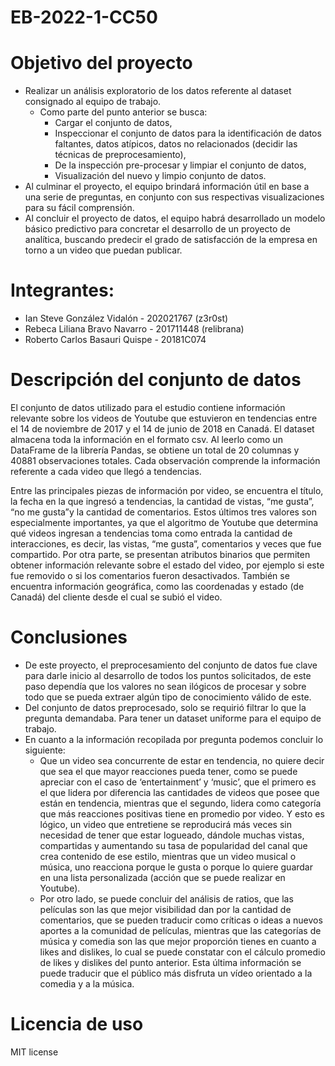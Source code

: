 # EB-2022-1-CC50
# Objetivo del proyecto
+ Realizar un análisis exploratorio de los datos referente al dataset consignado al equipo de trabajo.
   + Como parte del punto anterior se busca:
      + Cargar el conjunto de datos,
      + Inspeccionar el conjunto de datos para la identificación de datos faltantes, datos atípicos, datos no relacionados (decidir las técnicas de preprocesamiento),
      + De la inspección pre-procesar y limpiar el conjunto de datos,
      + Visualización del nuevo y limpio conjunto de datos.
+ Al culminar el proyecto, el equipo brindará información útil en base a una serie de preguntas, en conjunto con sus respectivas visualizaciones para su fácil comprensión.
+ Al concluir el proyecto de datos, el equipo habrá desarrollado un modelo básico predictivo para concretar el desarrollo de un proyecto de analítica, buscando predecir el grado de satisfacción de la empresa en torno a un video que puedan publicar.


# Integrantes: 
+ Ian Steve González Vidalón - 202021767 (z3r0st)
+ Rebeca Liliana Bravo Navarro - 201711448 (relibrana)
+ Roberto Carlos Basauri Quispe - 20181C074

# Descripción del conjunto de datos
El conjunto de datos utilizado para el estudio contiene información relevante sobre los videos de Youtube que estuvieron en tendencias entre el 14 de noviembre de 2017 y el 14 de junio de 2018 en Canadá. El dataset almacena toda la información en el formato csv. Al leerlo como un DataFrame de la librería Pandas, se obtiene un total de 20 columnas y 40881 observaciones totales. Cada observación comprende la información referente a cada video que llegó a
tendencias.

Entre las principales piezas de información por video, se encuentra el título, la fecha en la que ingresó a tendencias, la cantidad de vistas, “me gusta”, “no me gusta”y la cantidad de comentarios. Estos últimos tres valores son especialmente importantes, ya que el algoritmo de Youtube que determina qué videos ingresan a tendencias toma como entrada la cantidad de interacciones, es decir, las vistas, “me gusta”, comentarios y veces que fue compartido.
Por otra parte, se presentan atributos binarios que permiten obtener información relevante sobre el estado del video, por ejemplo si este fue removido o si los comentarios fueron desactivados. También se encuentra información geográfica, como las coordenadas y estado (de Canadá) del cliente desde el cual se subió el video.

# Conclusiones
+ De este proyecto, el preprocesamiento del conjunto de datos fue clave para darle inicio al desarrollo de todos los puntos solicitados, de este paso dependía que los valores no sean ilógicos de procesar y sobre todo que se pueda extraer algún tipo de conocimiento válido de este.
+ Del conjunto de datos preprocesado, solo se requirió filtrar lo que la pregunta demandaba. Para tener un dataset uniforme para el equipo de trabajo.
+ En cuanto a la información recopilada por pregunta podemos concluir lo siguiente:
   + Que un video sea concurrente de estar en tendencia, no quiere decir que sea el que mayor reacciones pueda tener, como se puede apreciar con el caso de ‘entertainment’ y ‘music’, que el primero es el que lidera por diferencia las cantidades de videos que posee que están en tendencia, mientras que el segundo, lidera como categoría que más reacciones positivas tiene en promedio por video. Y esto es lógico, un video que entretiene se reproducirá más veces sin necesidad de tener que estar logueado, dándole muchas vistas, compartidas y aumentando su tasa de popularidad del canal que crea contenido de ese estilo, mientras que un video musical o música, uno reacciona porque le gusta o porque lo quiere guardar en una lista personalizada (acción que se puede realizar en Youtube).
   + Por otro lado, se puede concluir del análisis de ratios, que las películas son las que mejor visibilidad dan por la cantidad de comentarios, que se pueden traducir como críticas o ideas a nuevos aportes a la comunidad de películas, mientras que las categorías de música y comedia son las que mejor proporción tienes en cuanto a likes and dislikes, lo cual se puede constatar con el cálculo promedio de likes y dislikes del punto anterior. Esta última información se puede traducir que el público más disfruta un vídeo orientado a la comedia y a la música.


# Licencia de uso
MIT license
